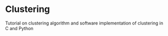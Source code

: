 # Clustering
Tutorial on clustering algorithm and software implementation of clustering in C and Python
